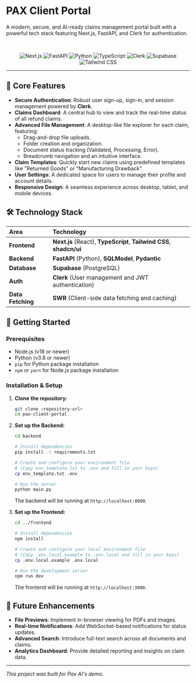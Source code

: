 # PAX Client Portal

A modern, secure, and AI-ready claims management portal built with a powerful tech stack featuring Next.js, FastAPI, and Clerk for authentication.

<br/>

<p align="center">
  <img src="https://img.shields.io/badge/Next.js-000000?style=for-the-badge&logo=nextdotjs&logoColor=white" alt="Next.js"/>
  <img src="https://img.shields.io/badge/FastAPI-009688?style=for-the-badge&logo=fastapi&logoColor=white" alt="FastAPI"/>
  <img src="https://img.shields.io/badge/Python-3776AB?style=for-the-badge&logo=python&logoColor=white" alt="Python"/>
  <img src="https://img.shields.io/badge/TypeScript-3178C6?style=for-the-badge&logo=typescript&logoColor=white" alt="TypeScript"/>
  <img src="https://img.shields.io/badge/Clerk-6C47FF?style=for-the-badge&logo=clerk&logoColor=white" alt="Clerk"/>
  <img src="https://img.shields.io/badge/Supabase-3FCF8E?style=for-the-badge&logo=supabase&logoColor=white" alt="Supabase"/>
  <img src="https://img.shields.io/badge/Tailwind_CSS-38B2AC?style=for-the-badge&logo=tailwind-css&logoColor=white" alt="Tailwind CSS"/>
</p>

---

## 🌟 Core Features

-   **Secure Authentication**: Robust user sign-up, sign-in, and session management powered by **Clerk**.
-   **Claims Dashboard**: A central hub to view and track the real-time status of all refund claims.
-   **Advanced File Management**: A desktop-like file explorer for each claim, featuring:
    -   Drag-and-drop file uploads.
    -   Folder creation and organization.
    -   Document status tracking (Validated, Processing, Error).
    -   Breadcrumb navigation and an intuitive interface.
-   **Claim Templates**: Quickly start new claims using predefined templates like "Returned Goods" or "Manufacturing Drawback".
-   **User Settings**: A dedicated space for users to manage their profile and account details.
-   **Responsive Design**: A seamless experience across desktop, tablet, and mobile devices.

## 🛠 Technology Stack

| Area      | Technology                                                              |
| :-------- | :---------------------------------------------------------------------- |
| **Frontend**  | **Next.js** (React), **TypeScript**, **Tailwind CSS**, **shadcn/ui**      |
| **Backend**   | **FastAPI** (Python), **SQLModel**, **Pydantic**                        |
| **Database**  | **Supabase** (PostgreSQL)                                               |
| **Auth**      | **Clerk** (User management and JWT authentication)                      |
| **Data Fetching** | **SWR** (Client-side data fetching and caching)                         |

## 🚀 Getting Started

### Prerequisites

-   Node.js (v18 or newer)
-   Python (v3.8 or newer)
-   `pip` for Python package installation
-   `npm` or `yarn` for Node.js package installation

### Installation & Setup

1.  **Clone the repository:**
    ```bash
    git clone <repository-url>
    cd pax-client-portal
    ```

2.  **Set up the Backend:**
    ```bash
    cd backend

    # Install dependencies
    pip install -r requirements.txt

    # Create and configure your environment file
    # (Copy env_template.txt to .env and fill in your keys)
    cp env_template.txt .env

    # Run the server
    python main.py
    ```
    The backend will be running at `http://localhost:8000`.

3.  **Set up the Frontend:**
    ```bash
    cd ../frontend

    # Install dependencies
    npm install

    # Create and configure your local environment file
    # (Copy .env.local.example to .env.local and fill in your keys)
    cp .env.local.example .env.local

    # Run the development server
    npm run dev
    ```
    The frontend will be running at `http://localhost:3000`.

## 🔮 Future Enhancements

-   **File Previews**: Implement in-browser viewing for PDFs and images.
-   **Real-time Notifications**: Add WebSocket-based notifications for status updates.
-   **Advanced Search**: Introduce full-text search across all documents and claims.
-   **Analytics Dashboard**: Provide detailed reporting and insights on claim data.

---
*This project was built for Pax AI's demo.*